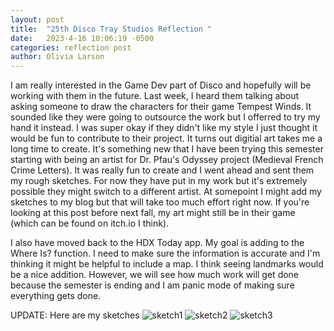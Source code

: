 ```yaml
---
layout: post
title:  "25th Disco Tray Studios Reflection "
date:   2023-4-16 10:06:19 -0500
categories: reflection post
author: Olivia Larson
---
```


I am really interested in the Game Dev part of Disco and hopefully will be working with them in the future. Last week, I heard them talking about asking someone to draw the characters for their game Tempest Winds. It sounded like they were going to outsource the work but I offerred to try my hand it instead. I was super okay if they didn't like my style I just thought it would be fun to contribute to their project. It turns out digitial art takes me a long time to create. It's something new that I have been trying this semester starting with being an artist for Dr. Pfau's Odyssey project (Medieval French Crime Letters). It was really fun to create and I went ahead and sent them my rough sketches. For now they have put in my work but it's extremely possible they might switch to a different artist. At somepoint I might add my sketches to my blog but that will take too much effort right now. If you're looking at this post before next fall, my art might still be in their game (which can be found on itch.io I think). 

I also have moved back to the HDX Today app. My goal is adding to the Where Is? function. I need to make sure the information is accurate and I'm thinking it might be helpful to include a map. I think seeing landmarks would be a nice addition. However, we will see how much work will get done because the semester is ending and I am panic mode of making sure everything gets done. 

UPDATE: Here are my sketches 
![sketch1]({{site.baseurl}}/assets/images/sketch1.png)
![sketch2]({{site.baseurl}}/assets/images/sketch2.png)
![sketch3]({{site.baseurl}}/assets/images/sketch3.png)